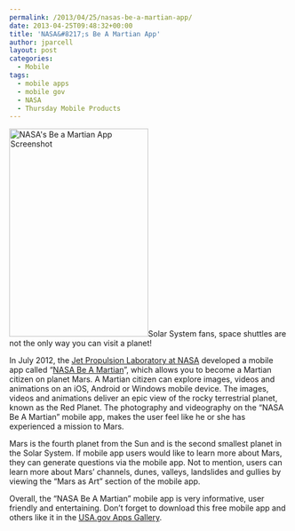 ```yaml
---
permalink: /2013/04/25/nasas-be-a-martian-app/
date: 2013-04-25T09:48:32+00:00
title: 'NASA&#8217;s Be A Martian App'
author: jparcell
layout: post
categories:
  - Mobile
tags:
  - mobile apps
  - mobile gov
  - NASA
  - Thursday Mobile Products
---
```


[<img class="alignright wp-image-122362" src="https://s3.amazonaws.com/sitesusa/wp-content/uploads/sites/212/2013/04/NASA_BeAMartian_App1.jpg" alt="NASA's Be a Martian App Screenshot" width="250" height="375" />](https://s3.amazonaws.com/sitesusa/wp-content/uploads/sites/212/2013/04/NASA_BeAMartian_App1.jpg)Solar System fans, space shuttles are not the only way you can visit a planet!

In July 2012, the [Jet Propulsion Laboratory at NASA](http://www.jpl.nasa.gov/) developed a mobile app called “[NASA Be A Martian](http://www.jpl.nasa.gov/apps/index.php?cid=home_apps_beamartian#beamartian)”, which allows you to become a Martian citizen on planet Mars. A Martian citizen can explore images, videos and animations on an iOS, Android or Windows mobile device. The images, videos and animations deliver an epic view of the rocky terrestrial planet, known as the Red Planet. The photography and videography on the “NASA Be A Martian” mobile app, makes the user feel like he or she has experienced a mission to Mars.

Mars is the fourth planet from the Sun and is the second smallest planet in the Solar System. If mobile app users would like to learn more about Mars, they can generate questions via the mobile app. Not to mention, users can learn more about Mars’ channels, dunes, valleys, landslides and gullies by viewing the “Mars as Art” section of the mobile app.

Overall, the “NASA Be A Martian” mobile app is very informative, user friendly and entertaining. Don’t forget to download this free mobile app and others like it in the [USA.gov Apps Gallery](http://apps.usa.gov/).